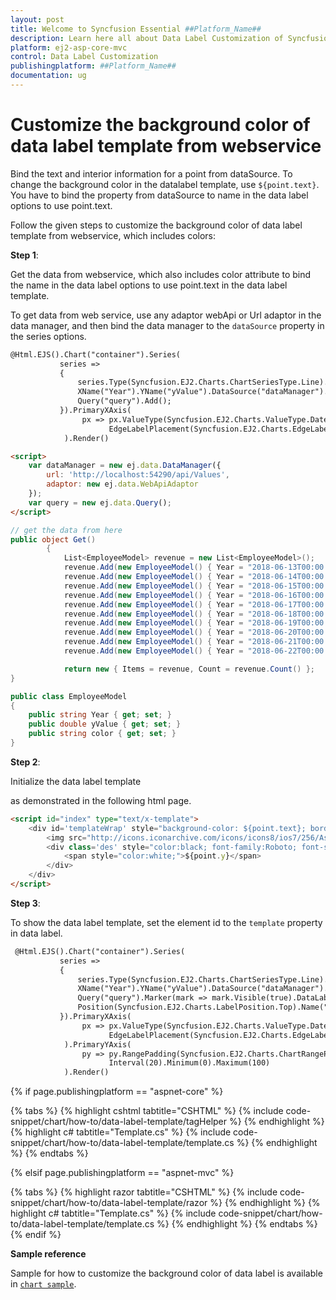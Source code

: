 ```yaml
---
layout: post
title: Welcome to Syncfusion Essential ##Platform_Name##
description: Learn here all about Data Label Customization of Syncfusion Essential ##Platform_Name## widgets based on HTML5 and jQuery.
platform: ej2-asp-core-mvc
control: Data Label Customization
publishingplatform: ##Platform_Name##
documentation: ug
---
```



<!-- markdownlint-disable MD036 -->

# Customize the background color of data label template from webservice

Bind the text and interior information for a point from dataSource. To change the background color in the datalabel template, use `${point.text}`. You have to bind the property from dataSource to name in the data label options to use point.text.

Follow the given steps to customize the  background color of data label template from webservice, which includes colors:

**Step 1**:

Get the data from webservice, which also includes color attribute to bind the name in the data label options to use point.text in the data label template.

To get data from web service, use any adaptor webApi or Url adaptor in the data manager, and then bind the data manager to the `dataSource` property in the series options.

```html
@Html.EJS().Chart("container").Series(
           series =>
           {
               series.Type(Syncfusion.EJ2.Charts.ChartSeriesType.Line).Width(2).
               XName("Year").YName("yValue").DataSource("dataManager").
               Query("query").Add();
           }).PrimaryXAxis(
                px => px.ValueType(Syncfusion.EJ2.Charts.ValueType.DateTime).
                      EdgeLabelPlacement(Syncfusion.EJ2.Charts.EdgeLabelPlacement.Shift)
            ).Render()

<script>
    var dataManager = new ej.data.DataManager({
        url: 'http://localhost:54290/api/Values',
        adaptor: new ej.data.WebApiAdaptor
    });
    var query = new ej.data.Query();
</script>
```

```cs
// get the data from here
public object Get()
        {
            List<EmployeeModel> revenue = new List<EmployeeModel>();
            revenue.Add(new EmployeeModel() { Year = "2018-06-13T00:00:00", yValue = 30, color = "red" });
            revenue.Add(new EmployeeModel() { Year = "2018-06-14T00:00:00", yValue = 20, color = "blue" });
            revenue.Add(new EmployeeModel() { Year = "2018-06-15T00:00:00", yValue = 15, color = "green" });
            revenue.Add(new EmployeeModel() { Year = "2018-06-16T00:00:00", yValue = 30, color = "orange" });
            revenue.Add(new EmployeeModel() { Year = "2018-06-17T00:00:00", yValue = 60, color = "skyblue" });
            revenue.Add(new EmployeeModel() { Year = "2018-06-18T00:00:00", yValue = 10, color = "red" });
            revenue.Add(new EmployeeModel() { Year = "2018-06-19T00:00:00", yValue = 70, color = "yellow" });
            revenue.Add(new EmployeeModel() { Year = "2018-06-20T00:00:00", yValue = 50, color = "pink" });
            revenue.Add(new EmployeeModel() { Year = "2018-06-21T00:00:00", yValue = 88, color = "green" });
            revenue.Add(new EmployeeModel() { Year = "2018-06-22T00:00:00", yValue = 35, color = "blue" });

            return new { Items = revenue, Count = revenue.Count() };
}

public class EmployeeModel
{
    public string Year { get; set; }
    public double yValue { get; set; }
    public string color { get; set; }
}
```

**Step 2**:

<!-- markdownlint-disable MD033 -->
Initialize the data label template <div> as demonstrated in the following html page.

```html
<script id="index" type="text/x-template">
    <div id='templateWrap' style="background-color: ${point.text}; border-radius: 3px;">
        <img src="http://icons.iconarchive.com/icons/icons8/ios7/256/Astrology-Air-Element-icon.png" style="height: 25px;width: 25px" title="Air">
        <div class='des' style="color:black; font-family:Roboto; font-style: normal; font-size:16px;padding-right:6px">
            <span style="color:white;">${point.y}</span>
        </div>
    </div>
</script>
```

**Step 3**:

To show the data label template, set the element id to the `template` property in data label.

```html
 @Html.EJS().Chart("container").Series(
           series =>
           {
               series.Type(Syncfusion.EJ2.Charts.ChartSeriesType.Line).Width(2).
               XName("Year").YName("yValue").DataSource("dataManager").
               Query("query").Marker(mark => mark.Visible(true).DataLabel(dl => dl.Visible(true).
               Position(Syncfusion.EJ2.Charts.LabelPosition.Top).Name("color").Template("#index"))).Add();
           }).PrimaryXAxis(
                px => px.ValueType(Syncfusion.EJ2.Charts.ValueType.DateTime).
                      EdgeLabelPlacement(Syncfusion.EJ2.Charts.EdgeLabelPlacement.Shift)
            ).PrimaryYAxis(
                py => py.RangePadding(Syncfusion.EJ2.Charts.ChartRangePadding.None).
                      Interval(20).Minimum(0).Maximum(100)
            ).Render()
```

{% if page.publishingplatform == "aspnet-core" %}

{% tabs %}
{% highlight cshtml tabtitle="CSHTML" %}
{% include code-snippet/chart/how-to/data-label-template/tagHelper %}
{% endhighlight %}
{% highlight c# tabtitle="Template.cs" %}
{% include code-snippet/chart/how-to/data-label-template/template.cs %}
{% endhighlight %}
{% endtabs %}

{% elsif page.publishingplatform == "aspnet-mvc" %}

{% tabs %}
{% highlight razor tabtitle="CSHTML" %}
{% include code-snippet/chart/how-to/data-label-template/razor %}
{% endhighlight %}
{% highlight c# tabtitle="Template.cs" %}
{% include code-snippet/chart/how-to/data-label-template/template.cs %}
{% endhighlight %}
{% endtabs %}
{% endif %}



**Sample reference**

Sample for how to customize the background color of data label is available in [`chart sample`](http://www.syncfusion.com/downloads/support/directtrac/general/ze/chartsample1860216677).
